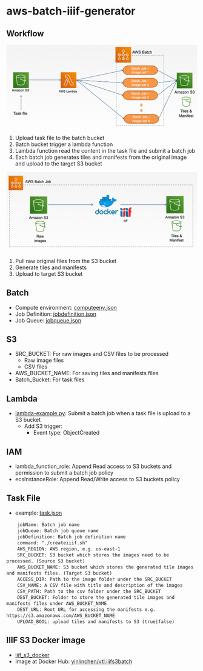 # aws-batch-iiif-generator

## Workflow
![Overview](images/overview.png "Overview")
1. Upload task file to the batch bucket
2. Batch bucket trigger a lambda function
3. Lambda function read the content in the task file and submit a batch job
4. Each batch job generates tiles and manifests from the original image and upload to the target S3 bucket

![Batch Job](images/batch_job.png "Batch Job")
1. Pull raw original files from the S3 bucket
2. Generate tiles and manifests
3. Upload to target S3 bucket

## Batch
* Compute environment: [computeenv.json](examples/computeenv.json)
* Job Definition: [jobdefinition.json](examples/jobdefinition.json)
* Job Queue: [jobqueue.json](examples/jobqueue.json)

## S3
* SRC_BUCKET: For raw images and CSV files to be processed
	* Raw image files
	* CSV files
* AWS_BUCKET_NAME: For saving tiles and manifests files
* Batch_Bucket: For task files

## Lambda
* [lambda-example.py](examples/lambda-example.py): Submit a batch job when a task file is upload to a S3 bucket
	* Add S3 trigger: 
		* Event type: ObjectCreated

## IAM
* lambda_function_role: Append Read access to S3 buckets and permission to submit a batch job policy
* ecsInstanceRole: Append Read/Write access to S3 buckets policy

## Task File
* example: [task.json](examples/task.json)
```
	jobName: Batch job name
    jobQueue: Batch job queue name
    jobDefinition: Batch job definition name
    command: "./createiiif.sh"
    AWS_REGION: AWS region, e.g. us-east-1
    SRC_BUCKET: S3 bucket which stores the images need to be processed. (Source S3 bucket)
    AWS_BUCKET_NAME: S3 bucket which stores the generated tile images and manifests files. (Target S3 bucket)
    ACCESS_DIR: Path to the image folder under the SRC_BUCKET
    CSV_NAME: A CSV file with title and description of the images
    CSV_PATH: Path to the csv folder under the SRC_BUCKET
    DEST_BUCKET: Folder to store the generated tile images and manifests files under AWS_BUCKET_NAME
    DEST_URL: Root URL for accessing the manifests e.g. https://s3.amazonaws.com/AWS_BUCKET_NAME
    UPLOAD_BOOL: upload tiles and manifests to S3 (true|false)
```

## IIIF S3 Docker image
* [iiif_s3_docker](docker)
* Image at Docker Hub: [yinlinchen/vtl:iiifs3batch](https://cloud.docker.com/repository/docker/yinlinchen/vtl/tags)
